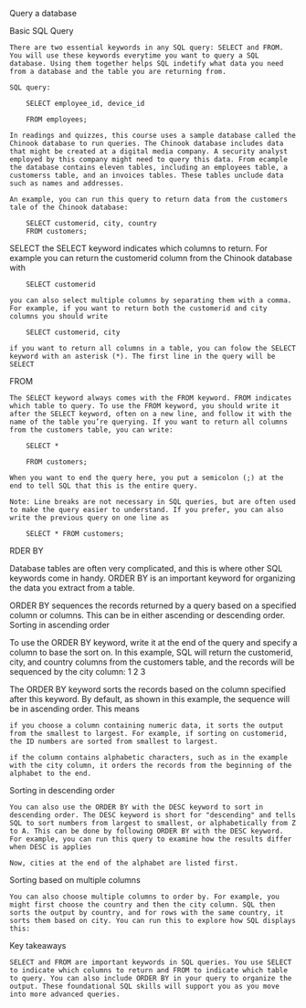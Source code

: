 Query a database

Basic SQL Query
    
    There are two essential keywords in any SQL query: SELECT and FROM. You will use these keywords everytime you want to query a SQL database. Using them together helps SQL indetify what data you need from a database and the table you are returning from.

    SQL query:

        SELECT employee_id, device_id

        FROM employees;

    In readings and quizzes, this course uses a sample database called the Chinook database to run queries. The Chinook database includes data that might be created at a digital media company. A security analyst employed by this company might need to query this data. From ecample the database contains eleven tables, including an employees table, a customerss table, and an invoices tables. These tables unclude data such as names and addresses.

    An example, you can run this query to return data from the customers tale of the Chinook database:

        SELECT customerid, city, country
        FROM customers;

SELECT
    the SELECT keyword indicates which columns to return. For example you can return the customerid column from the Chinook database with 

        SELECT customerid
    
    you can also select multiple columns by separating them with a comma. For example, if you want to return both the customerid and city columns you should write 
    
        SELECT customerid, city

    if you want to return all columns in a table, you can folow the SELECT keyword with an asterisk (*). The first line in the query will be SELECT

FROM

    The SELECT keyword always comes with the FROM keyword. FROM indicates which table to query. To use the FROM keyword, you should write it after the SELECT keyword, often on a new line, and follow it with the name of the table you’re querying. If you want to return all columns from the customers table, you can write:

        SELECT *

        FROM customers;

    When you want to end the query here, you put a semicolon (;) at the end to tell SQL that this is the entire query.

    Note: Line breaks are not necessary in SQL queries, but are often used to make the query easier to understand. If you prefer, you can also write the previous query on one line as

        SELECT * FROM customers;

RDER BY

Database tables are often very complicated, and this is where other SQL keywords come in handy. ORDER BY is an important keyword for organizing the data you extract from a table.

ORDER BY sequences the records returned by a query based on a specified column or columns. This can be in either ascending or descending order.
Sorting in ascending order

To use the ORDER BY keyword, write it at the end of the query and specify a column to base the sort on. In this example, SQL will return the customerid, city, and country columns from the customers table, and the records will be sequenced by the city column:
1
2
3

The ORDER BY keyword sorts the records based on the column specified after this keyword. By default, as shown in this example, the sequence will be in ascending order. This means

    if you choose a column containing numeric data, it sorts the output from the smallest to largest. For example, if sorting on customerid, the ID numbers are sorted from smallest to largest.

    if the column contains alphabetic characters, such as in the example with the city column, it orders the records from the beginning of the alphabet to the end. 

Sorting in descending order

    You can also use the ORDER BY with the DESC keyword to sort in descending order. The DESC keyword is short for "descending" and tells SQL to sort numbers from largest to smallest, or alphabetically from Z to A. This can be done by following ORDER BY with the DESC keyword. For example, you can run this query to examine how the results differ when DESC is applies

    Now, cities at the end of the alphabet are listed first.


Sorting based on multiple columns

    You can also choose multiple columns to order by. For example, you might first choose the country and then the city column. SQL then sorts the output by country, and for rows with the same country, it sorts them based on city. You can run this to explore how SQL displays this:

Key takeaways

    SELECT and FROM are important keywords in SQL queries. You use SELECT to indicate which columns to return and FROM to indicate which table to query. You can also include ORDER BY in your query to organize the output. These foundational SQL skills will support you as you move into more advanced queries. 